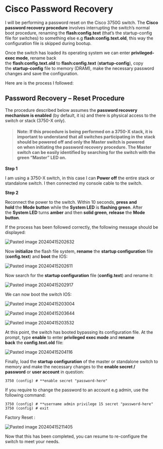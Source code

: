 # Cisco Password Recovery

I will be performing a password reset on the Cisco 3750G switch. The **Cisco password recovery procedure** involves interrupting the switch’s normal boot procedure, renaming the **flash:config.text** (that’s the startup-config file for switches) to something else e.g **flash:config.text.old**, this way the configuration file is skipped during bootup.

Once the switch has loaded its operating system we can enter **privileged-exec mode**, rename back the **flash:config.text.old** to **flash:config.text** (**startup-config**), copy the **startup-config** file to memory (DRAM), make the necessary password changes and save the configuration.

Here are is the process I followed:

## Password Recovery – Reset Procedure

The procedure described below assumes the **password recovery mechanism is enabled** (by default, it is) and there is physical access to the switch or stack (3750-X only).

>#### Note: If this procedure is being performed on a 3750-X stack, it is important to understand that all switches participating in the stack should be **powered off** and **only the Master switch is powered on** when initiating the password recovery procedure. The **Master switch** can be easily identified by searching for the switch with the green “Master” LED on.

**Step 1**

I am using a 3750-X switch, in this case I can **Power off** the entire stack or standalone switch. I then connected my console cable to the switch.

**Step 2**

Reconnect the power to the switch. Within 10 seconds, **press and hold** the **Mode button** while the **System LED** is **flashing green**. After the **System LED** turns **amber** and then **solid green**, **release** the **Mode button**.

If the process has been followed correctly, the following message should be displayed:

![Pasted image 20240415202632](https://github.com/lm3nitro/Projects/assets/55665256/78e553e3-4bbe-4e1f-9df2-893d3d30f09e)

Now **initialize** the flash file system, **rename** the **startup configuration** file (**config.text**) and **boot** the IOS:

![Pasted image 20240415202611](https://github.com/lm3nitro/Projects/assets/55665256/166ac53c-fad6-4ea7-a796-8c1304381cf7)

Now search for the **startup configuration** file (**config.text**) and rename it:

![Pasted image 20240415202917](https://github.com/lm3nitro/Projects/assets/55665256/ef3a47bb-e625-4cfb-baa3-e2efe9a0b56c)

We can now boot the switch IOS:

![Pasted image 20240415203004](https://github.com/lm3nitro/Projects/assets/55665256/67f0ae3d-ffac-4584-ab61-d310b31cbf0c)

![Pasted image 20240415203644](https://github.com/lm3nitro/Projects/assets/55665256/026520dc-0b14-4051-afc6-925a29ab43ee)

![Pasted image 20240415203532](https://github.com/lm3nitro/Projects/assets/55665256/1050b2d4-b35a-4699-a20d-0a4c974d9ef0)


At this point, the switch has booted bypassing its configuration file. At the prompt, type **enable** to enter **privileged exec mode** and **rename back** the **config.text.old** file:

![Pasted image 20240415204116](https://github.com/lm3nitro/Projects/assets/55665256/c0ca3428-2d30-4412-98cc-1599fb050704)


Finally, load the **startup configuration** of the master or standalone switch to memory and make the necessary changes to the **enable secret / password** or **user account** in question:
```
3750 (config) # **enable secret "password-here"
```
If you require to change the password to an account e.g admin, use the following command:
```
3750 (config) # **username admin privilege 15 secret "password-here"
3750 (config) # exit
```
Factory Reset :

![Pasted image 20240415211405](https://github.com/lm3nitro/Projects/assets/55665256/18218cab-edff-4562-9be4-a2a303f2149e)

Now that this has been completed, you can resume to re-configure the switch to meet your needs. 
